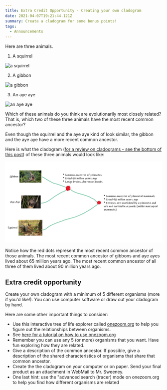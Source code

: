 ```yaml
---
title: Extra Credit Opportunity - Creating your own cladogram
date: 2021-04-07T19:21:44.121Z
summary: Create a cladogram for some bonus points!
tags:
  - Announcements
---
```

Here are three animals.

1. A squirrel

![a squirrel](https://upload.wikimedia.org/wikipedia/commons/thumb/d/d7/Squirrel_in_Seurasaari_autumn.JPG/1280px-Squirrel_in_Seurasaari_autumn.JPG)

2. A gibbon

![a gibbon](https://upload.wikimedia.org/wikipedia/commons/thumb/0/03/Hylobates_lar_-_Kaeng_Krachan_WB.jpg/1920px-Hylobates_lar_-_Kaeng_Krachan_WB.jpg)

3. An aye aye

![an aye aye](https://upload.wikimedia.org/wikipedia/commons/thumb/a/a2/Wild_aye_aye.jpg/1280px-Wild_aye_aye.jpg)

Which of these animals do you think are evolutionarily most closely related? That is, which two of these three animals have the most recent common ancestor?

Even though the squirrel and the aye aye kind of look similar, the gibbon and the aye aye have a more recent common ancestor.

Here is what the cladogram ([for a review on cladograms - see the bottom of this post](/posts/modern-evolutionary-classification-unit-2-lesson-14/)) of these three animals would look like:

![](/static/img/cladogram-example.jpg)

Notice how the red dots represent the most recent common ancestor of those animals. The most recent common ancestor of gibbons and aye ayes lived about 65 million years ago. The most recent common ancestor of all three of them lived about 90 million years ago. 

## Extra credit opportunity

Create your own cladogram with a minimum of 5 different organisms (more if you'd like!). You can use computer software or draw out your cladogram by hand.

Here are some other important things to consider:

* Use this interactive tree of life explorer called [onezoom.org](https://www.onezoom.org/life.html/@=304358?img=best_any&anim=flight#x989,y424,w0.2386) to help you figure out the relationships between organisms.
* See [here for a tutorial on how to use onezoom.org](https://www.onezoom.org/)
* Remember you can use any 5 (or more) organisms that you want. Have fun exploring how  they are related.
* Give a description of the common ancestor. If possible, give a description of the shared characteristics of organisms that share that common ancestor.
* Create the the cladogram on your computer or on paper. Send your final product as an attachment in WebMail to Mr. Sweeney.
* One last hint: use the "advanced search (tracer) mode on onezoom.org to help you find how different organisms are related